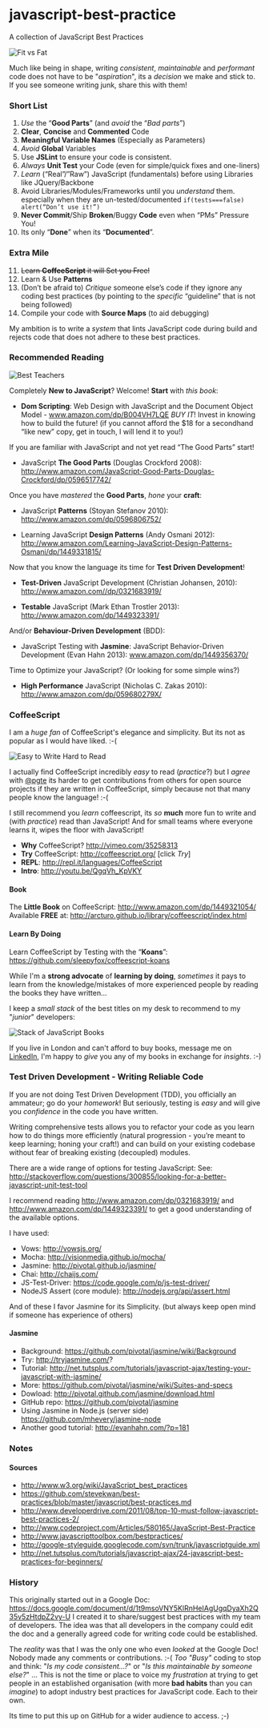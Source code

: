 javascript-best-practice
========================

A collection of JavaScript Best Practices

![Fit vs Fat](https://raw.github.com/nelsonic/javascript-best-practice/master/images/fit-vs-fat.jpg "Fit vs Fat")

Much like being in shape, 
writing *consistent*, *maintainable* and *performant* code
does not have to be "*aspiration*", its a *decision* we make
and stick to. If you see someone writing junk, share this with them! 


### Short List

1. *Use* the “**Good Parts**” (and *avoid* the “*Bad parts*”)
2. **Clear**, **Concise** and **Commented** Code
3. **Meaningful Variable Names** (Especially as Parameters)
4. *Avoid* **Global** Variables
5. Use **JSLint** to ensure your code is consistent.
6. *Always* **Unit Test** your Code (even for simple/quick fixes and one-liners)
7. *Learn* (“Real”/”Raw”) JavaScript (fundamentals) before using Libraries like JQuery/Backbone
8. Avoid Libraries/Modules/Frameworks until you *understand* them. especially when they are un-tested/documented `if(tests===false) alert(“Don’t use it!”)` 
9. **Never Commit**/Ship **Broken**/Buggy **Code** even when “PMs” Pressure You!
10. Its only “**Done**” when its “**Documented**”.

### Extra Mile

11. <del>Learn **CoffeeScript** it will Set you Free!</del>
12. Learn & Use **Patterns**
13. (Don’t be afraid to) *Critique* someone else’s code if they ignore any coding best practices (by pointing to the *specific* “guideline” that is not being followed)
14. Compile your code with **Source Maps** (to aid debugging)




My ambition is to write a *system* that lints JavaScript code during build
and rejects code that does not adhere to these best practices.

### Recommended Reading

![Best Teachers](https://pbs.twimg.com/media/BIOLrIVCIAA7NJG.jpg:medium "Best Teachers")

Completely **New to JavaScript**? Welcome! **Start** with *this book*:

- **Dom Scripting**: Web Design with JavaScript and the Document Object Model - 
www.amazon.com/dp/B004VH7LQE  *BUY IT*! Invest in knowing how to build the future! 
(if you cannot afford the $18 for a secondhand “like new” copy, get in touch, 
I will lend it to you!) 

If you are familiar with JavaScript and not yet read “The Good Parts” start!

- JavaScript **The Good Parts** (Douglas Crockford 2008): 
http://www.amazon.com/JavaScript-Good-Parts-Douglas-Crockford/dp/0596517742/

Once you have *mastered* the **Good Parts**, *hone* your **craft**:

- JavaScript **Patterns** (Stoyan Stefanov 2010): 
http://www.amazon.com/dp/0596806752/

- Learning JavaScript **Design Patterns** (Andy Osmani 2012):
http://www.amazon.com/Learning-JavaScript-Design-Patterns-Osmani/dp/1449331815/

Now that you know the language its time for **Test Driven Development**!

- **Test-Driven** JavaScript Development (Christian Johansen, 2010):
http://www.amazon.com//dp/0321683919/  

- **Testable** JavaScript (Mark Ethan Trostler 2013): 
http://www.amazon.com/dp/1449323391/

And/or **Behaviour-Driven Development** (BDD):

- JavaScript Testing with **Jasmine**: JavaScript Behavior-Driven Development
(Evan Hahn 2013): www.amazon.com/dp/1449356370/


Time to Optimize your JavaScript? (Or looking for some simple wins?)

- **High Performance** JavaScript (Nicholas C. Zakas 2010):
http://www.amazon.com/dp/059680279X/

### CoffeeScript

I am a *huge fan* of CoffeeScript's elegance and simplicity.
But its not as popular as I would have liked. :-(

![Easy to Write Hard to Read](http://i.imgur.com/usNKZRt.png "CoffeeScript Discussion")

I actually find CoffeeScript incredibly *easy* to read (*practice*?) but I *agree*
with [@pgte](https://github.com/pgte) its harder to get contributions from others
for open source projects if they are written in CoffeeScript, simply because not
that many people know the language! :-(

I still recommend you *learn* coffeescript, its *so* **much** more fun to write
and (with *practice*) read than JavaScript! And for small teams where everyone
learns it, wipes the floor with JavaScript!

- **Why** CoffeeScript? http://vimeo.com/35258313
- **Try** CoffeeScript: http://coffeescript.org/ [click *Try*]
- **REPL**: http://repl.it/languages/CoffeeScript
- **Intro**: http://youtu.be/QgqVh_KpVKY 

#### Book

The **Little Book** on CoffeeScript: http://www.amazon.com/dp/1449321054/
Available **FREE** at: http://arcturo.github.io/library/coffeescript/index.html

#### Learn By Doing

Learn CoffeeScript by Testing with the “**Koans**”: 
https://github.com/sleepyfox/coffeescript-koans 



While I'm a **strong advocate** of **learning by doing**, 
*sometimes* it pays to learn from the knowledge/mistakes of
more experienced people by reading the books they have written...

I keep a *small stack* of the best titles on my desk to recommend to my
"*junior*" developers:

![Stack of JavaScript Books](https://pbs.twimg.com/media/BHfMcdNCEAAFuj0.jpg "Do your Homework")

If you live in London and can't afford to buy books, message me on 
[LinkedIn](http://uk.linkedin.com/in/nelsonic),
I'm happy to *give* you any of my books in exchange for *insights*. :-)


### Test Driven Development - Writing Reliable Code

If you are not doing Test Driven Development (TDD), you officially an ammateur; go do your *homework*!
But seriously, testing is *easy* and will give you *confidence* in the code you have written. 

Writing comprehensive tests allows you to refactor your code as you learn how to do things more efficiently (natural progression - you’re meant to keep learning; honing your craft!) and can build on your existing codebase without fear of breaking existing (decoupled) modules.

There are a wide range of options for testing JavaScript:
See: http://stackoverflow.com/questions/300855/looking-for-a-better-javascript-unit-test-tool 

I recommend reading http://www.amazon.com/dp/0321683919/ and http://www.amazon.com/dp/1449323391/ to get a good understanding of the available options.

I have used:
- Vows: http://vowsjs.org/
- Mocha: http://visionmedia.github.io/mocha/
- Jasmine: http://pivotal.github.io/jasmine/
- Chai: http://chaijs.com/ 
- JS-Test-Driver: https://code.google.com/p/js-test-driver/
- NodeJS Assert (core module): http://nodejs.org/api/assert.html 

And of these I favor Jasmine for its Simplicity. (but always keep open mind if someone has experience of others)

#### Jasmine

- Background: https://github.com/pivotal/jasmine/wiki/Background
- Try: http://tryjasmine.com/?
- Tutorial: http://net.tutsplus.com/tutorials/javascript-ajax/testing-your-javascript-with-jasmine/
- More: https://github.com/pivotal/jasmine/wiki/Suites-and-specs
- Dowload: http://pivotal.github.com/jasmine/download.html
- GitHub repo: https://github.com/pivotal/jasmine
- Using Jasmine in Node.js (server side) https://github.com/mhevery/jasmine-node
- Another good tutorial: http://evanhahn.com/?p=181




### Notes

#### Sources

- http://www.w3.org/wiki/JavaScript_best_practices 
- https://github.com/stevekwan/best-practices/blob/master/javascript/best-practices.md
- http://www.developerdrive.com/2011/08/top-10-must-follow-javascript-best-practices-2/
- http://www.codeproject.com/Articles/580165/JavaScript-Best-Practice
- http://www.javascripttoolbox.com/bestpractices/
- http://google-styleguide.googlecode.com/svn/trunk/javascriptguide.xml 
- http://net.tutsplus.com/tutorials/javascript-ajax/24-javascript-best-practices-for-beginners/



### History

This originally started out in a Google Doc:
https://docs.google.com/document/d/1t9msoVNY5KlRnHeIAgUgqDyaXh2Q35v5zHtdpZ2vy-U
I created it to share/suggest best practices with my team of developers.
The idea was that all developers in the company could edit the doc and a 
generally agreed code for writing code could be established.

The *reality* was that I was the only one who even *looked* at the Google Doc!
Nobody made any comments or contributions. :-(
*Too "Busy"* coding to stop and think: "*Is my code consistent...?*" or 
"*Is this maintainable by someone else?*" ... This is not the time or place 
to voice my *frustration* at trying to get people in an established 
organisation (with more **bad habits** than you can *imagine*) to adopt 
industry best practices for JavaScript code. 
Each to their own. 

Its time to put this up on GitHub for a wider audience to access. ;-)